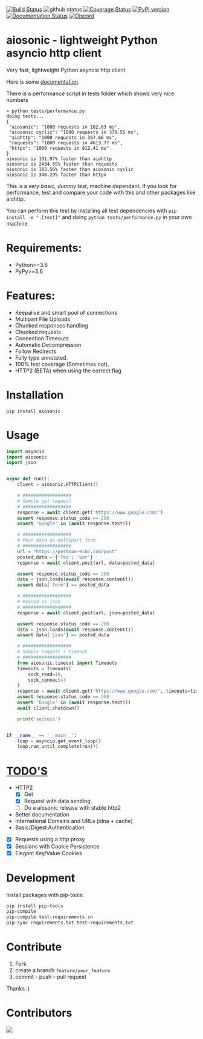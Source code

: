
[![Build Status](https://travis-ci.org/sonic182/aiosonic.svg?branch=master)](https://travis-ci.org/sonic182/aiosonic)
![github status](https://github.com/sonic182/aiosonic/actions/workflows/python.yml/badge.svg)
[![Coverage Status](https://coveralls.io/repos/github/sonic182/aiosonic/badge.svg?branch=master)](https://coveralls.io/github/sonic182/aiosonic?branch=master)
[![PyPI version](https://badge.fury.io/py/aiosonic.svg)](https://badge.fury.io/py/aiosonic)
[![Documentation Status](https://readthedocs.org/projects/aiosonic/badge/?version=latest)](https://aiosonic.readthedocs.io/en/latest/?badge=latest)
[![Discord](https://img.shields.io/discord/898929656969965648)](https://discord.gg/e7tBnYSRjj)

# aiosonic - lightweight Python asyncio http client


Very fast, lightweight Python asyncio http client

Here is some [documentation](https://aiosonic.readthedocs.io/en/latest/).

There is a performance script in tests folder which shows very nice numbers

```
» python tests/performance.py
doing tests...
{
 "aiosonic": "1000 requests in 182.03 ms",
 "aiosonic cyclic": "1000 requests in 370.55 ms",
 "aiohttp": "1000 requests in 367.66 ms",
 "requests": "1000 requests in 4613.77 ms",
 "httpx": "1000 requests in 812.41 ms"
}
aiosonic is 101.97% faster than aiohttp
aiosonic is 2434.55% faster than requests
aiosonic is 103.56% faster than aiosonic cyclic
aiosonic is 346.29% faster than httpx
```

This is a *very basic, dummy test*, machine dependant. If you look for performance, test and compare your code with this and other packages like aiohttp.

You can perform this test by installing all test dependencies with `pip install -e ".[test]"` and doing `python tests/performance.py` in your own machine

# Requirements:

* Python>=3.6
* PyPy>=3.6


# Features:

* Keepalive and smart pool of connections
* Multipart File Uploads
* Chunked responses handling
* Chunked requests
* Connection Timeouts
* Automatic Decompression
* Follow Redirects
* Fully type annotated.
* 100% test coverage (Sometimes not).
* HTTP2 (BETA) when using the correct flag

# Installation

`pip install aiosonic`

# Usage

```python
import asyncio
import aiosonic
import json


async def run():
    client = aiosonic.HTTPClient()

    # ##################
    # Sample get request
    # ##################
    response = await client.get('https://www.google.com/')
    assert response.status_code == 200
    assert 'Google' in (await response.text())

    # ##################
    # Post data as multipart form
    # ##################
    url = "https://postman-echo.com/post"
    posted_data = {'foo': 'bar'}
    response = await client.post(url, data=posted_data)

    assert response.status_code == 200
    data = json.loads(await response.content())
    assert data['form'] == posted_data

    # ##################
    # Posted as json
    # ##################
    response = await client.post(url, json=posted_data)

    assert response.status_code == 200
    data = json.loads(await response.content())
    assert data['json'] == posted_data

    # ##################
    # Sample request + timeout
    # ##################
    from aiosonic.timeout import Timeouts
    timeouts = Timeouts(
        sock_read=10,
        sock_connect=3
    )
    response = await client.get('https://www.google.com/', timeouts=timeouts)
    assert response.status_code == 200
    assert 'Google' in (await response.text())
    await client.shutdown()

    print('success')


if __name__ == '__main__':
    loop = asyncio.get_event_loop()
    loop.run_until_complete(run())
```

# [TODO'S](https://github.com/sonic182/aiosonic/projects/1)

* HTTP2
  * [x] Get
  * [x] Request with data sending
  * [ ] Do a aiosonic release with stable http2
* Better documentation
* International Domains and URLs (idna + cache)
* Basic/Digest Authentication
* [x] Requests using a http proxy
* [x] Sessions with Cookie Persistence
* [x] Elegant Key/Value Cookies

# Development

Install packages with pip-tools:
```bash
pip install pip-tools
pip-compile
pip-compile test-requirements.in
pip-sync requirements.txt test-requirements.txt
```

# Contribute

1. Fork
2. create a branch `feature/your_feature`
3. commit - push - pull request

Thanks :)

# Contributors

<a href="https://github.com/sonic182/aiosonic/graphs/contributors">
 <img src="https://contributors-img.web.app/image?repo=sonic182/aiosonic" />
</a>

